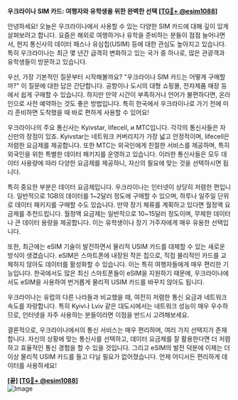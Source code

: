 **우크라이나 SIM 카드: 여행자와 유학생을 위한 완벽한 선택 [[TG💪+ @esim1088](https://t.me/s/esim1088)]**

안녕하세요! 오늘은 우크라이나에서 사용할 수 있는 다양한 SIM 카드에 대해 깊이 있게 살펴보려고 합니다. 요즘은 해외로 여행하거나 유학을 준비하는 분들이 점점 늘어나면서, 현지 통신사의 데이터 패스나 유심칩(USIM) 등에 대한 관심도 높아지고 있습니다. 특히 우크라이나는 최근 몇 년간 급격히 변화하고 있는 국가 중 하나로, 많은 관광객과 유학생들이 방문하고 있습니다.

우선, 가장 기본적인 질문부터 시작해볼까요? "우크라이나 SIM 카드는 어떻게 구매할까?" 이 질문에 대한 답은 간단합니다. 공항이나 도시의 대형 쇼핑몰, 전자제품 매장 등에서 쉽게 구매할 수 있습니다. 하지만 만약 시간이 부족하거나 언어가 불편하다면, 온라인으로 사전 예약하는 것도 좋은 방법입니다. 특히 한국에서 우크라이나로 가기 전에 미리 준비하면 도착했을 때 바로 편하게 사용할 수 있어요!

우크라이나의 주요 통신사는 Kyivstar, lifecell, и МТС입니다. 각각의 통신사들은 자신만의 장점이 있죠. Kyivstar는 네트워크 커버리지가 가장 넓고 안정적이며, lifecell은 저렴한 요금제를 제공합니다. 또한 MTС는 외국인에게 친절한 서비스를 제공하며, 특히 외국인을 위한 특별한 데이터 패키지를 운영하고 있습니다. 이러한 통신사들은 모두 데이터 사용량에 따라 다양한 요금제를 제공하니, 자신의 필요에 맞는 것을 선택하시면 됩니다.

특히 중요한 부분은 데이터 요금제입니다. 우크라이나는 인터넷이 상당히 저렴한 편입니다. 일반적으로 1GB의 데이터를 1~2달러 정도에 구매할 수 있으며, 하루나 일주일 단위로 데이터 패키지를 구매할 수도 있습니다. 만약 장기 체류를 계획하고 있다면 월정액 요금제를 추천드립니다. 월정액 요금제는 일반적으로 10~15달러 정도이며, 무제한 데이터나 큰 데이터 용량을 제공합니다. 이는 유학생이나 장기 거주자에게 매우 유용한 선택입니다.

또한, 최근에는 eSIM 기술이 발전하면서 물리적 USIM 카드를 대체할 수 있는 새로운 방식이 생겼습니다. eSIM은 스마트폰에 내장된 작은 칩으로, 직접 물리적인 카드를 교체하지 않아도 데이터를 활성화할 수 있습니다. 이는 특히 여행자들에게 매우 편리한 기능입니다. 한국에서도 많은 최신 스마트폰들이 eSIM을 지원하기 때문에, 우크라이나에서도 eSIM을 사용하여 번거롭게 물리적 USIM 카드를 바꾸지 않아도 됩니다.

우크라이나는 유럽의 다른 나라들과 비교했을 때, 여전히 저렴한 통신 요금과 네트워크 속도를 자랑합니다. 특히 Kyiv나 Lviv 같은 대도시에서는 네트워크 성능이 매우 우수하므로, 인터넷을 자주 사용하는 분들이라면 이점을 반드시 고려해보세요.

결론적으로, 우크라이나에서의 통신 서비스는 매우 편리하며, 여러 가지 선택지가 존재합니다. 자신의 상황에 맞는 통신사를 선택하고, 데이터 요금제를 잘 활용한다면 더 저렴하고 효율적인 통신 경험을 할 수 있을 것입니다. 그리고 eSIM의 발전 덕분에 이제는 더 이상 물리적 USIM 카드를 들고 다닐 필요가 없어졌습니다. 언제 어디서든 편리하게 데이터를 사용하세요!

**[끝] [[TG💪+ @esim1088](https://t.me/s/esim1088)]**  
![Image](https://i.postimg.cc/Y0z9fWf4/image.png)